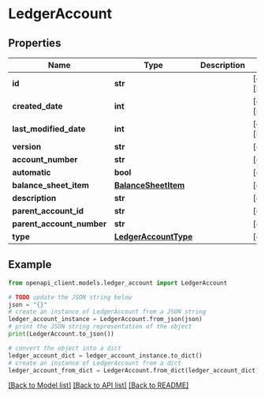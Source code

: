# LedgerAccount


## Properties

Name | Type | Description | Notes
------------ | ------------- | ------------- | -------------
**id** | **str** |  | [optional] [readonly] 
**created_date** | **int** |  | [optional] [readonly] 
**last_modified_date** | **int** |  | [optional] [readonly] 
**version** | **str** |  | [optional] 
**account_number** | **str** |  | [optional] 
**automatic** | **bool** |  | [optional] 
**balance_sheet_item** | [**BalanceSheetItem**](BalanceSheetItem.md) |  | [optional] 
**description** | **str** |  | [optional] 
**parent_account_id** | **str** |  | [optional] 
**parent_account_number** | **str** |  | [optional] 
**type** | [**LedgerAccountType**](LedgerAccountType.md) |  | [optional] 

## Example

```python
from openapi_client.models.ledger_account import LedgerAccount

# TODO update the JSON string below
json = "{}"
# create an instance of LedgerAccount from a JSON string
ledger_account_instance = LedgerAccount.from_json(json)
# print the JSON string representation of the object
print(LedgerAccount.to_json())

# convert the object into a dict
ledger_account_dict = ledger_account_instance.to_dict()
# create an instance of LedgerAccount from a dict
ledger_account_from_dict = LedgerAccount.from_dict(ledger_account_dict)
```
[[Back to Model list]](../README.md#documentation-for-models) [[Back to API list]](../README.md#documentation-for-api-endpoints) [[Back to README]](../README.md)


